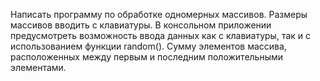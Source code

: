 Написать программу по обработке одномерных массивов. Размеры массивов вводить с клавиатуры. В консольном приложении предусмотреть возможность ввода данных как с клавиатуры, так и с использованием функции random().
Cумму элементов массива, расположенных между первым и последним положительными элементами.
